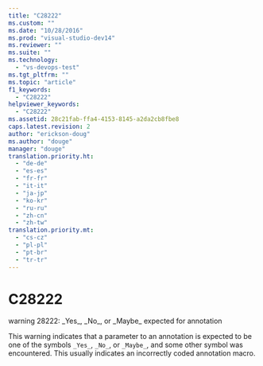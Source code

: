 ```yaml
---
title: "C28222"
ms.custom: ""
ms.date: "10/28/2016"
ms.prod: "visual-studio-dev14"
ms.reviewer: ""
ms.suite: ""
ms.technology: 
  - "vs-devops-test"
ms.tgt_pltfrm: ""
ms.topic: "article"
f1_keywords: 
  - "C28222"
helpviewer_keywords: 
  - "C28222"
ms.assetid: 28c21fab-ffa4-4153-8145-a2da2cb8fbe8
caps.latest.revision: 2
author: "erickson-doug"
ms.author: "douge"
manager: "douge"
translation.priority.ht: 
  - "de-de"
  - "es-es"
  - "fr-fr"
  - "it-it"
  - "ja-jp"
  - "ko-kr"
  - "ru-ru"
  - "zh-cn"
  - "zh-tw"
translation.priority.mt: 
  - "cs-cz"
  - "pl-pl"
  - "pt-br"
  - "tr-tr"
---
```

# C28222
warning 28222: _Yes\_, _No\_, or _Maybe\_ expected for annotation  
  
 This warning indicates that a parameter to an annotation is expected to be one of the symbols `_Yes_`, `_No_`, or `_Maybe_`, and some other symbol was encountered. This usually indicates an incorrectly coded annotation macro.